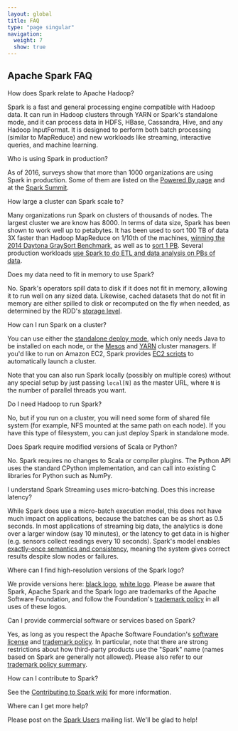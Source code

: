```yaml
---
layout: global
title: FAQ
type: "page singular"
navigation:
  weight: 7
  show: true
---
```

<h2>Apache Spark FAQ</h2>

<p class="question">How does Spark relate to Apache Hadoop?</p>
<p class="answer">
Spark is a fast and general processing engine compatible with Hadoop data. It can run in Hadoop clusters through YARN or Spark's standalone mode, and it can process data in HDFS, HBase, Cassandra, Hive, and any Hadoop InputFormat. It is designed to perform both batch processing (similar to MapReduce) and new workloads like streaming, interactive queries, and machine learning.
</p>

<p class="question">Who is using Spark in production?</p>

<p class="answer">As of 2016, surveys show that more than 1000 organizations are using Spark in production. Some of them are listed on the <a href="https://cwiki.apache.org/confluence/display/SPARK/Powered+By+Spark">Powered By page</a> and at the <a href="http://spark-summit.org">Spark Summit</a>.</p>


<p class="question">How large a cluster can Spark scale to?</p>
<p class="answer">Many organizations run Spark on clusters of thousands of nodes. The largest cluster we are know has 8000. In terms of data size, Spark has been shown to work well up to petabytes. It has been used to sort 100 TB of data 3X faster than Hadoop MapReduce on 1/10th of the machines, <a href="http://databricks.com/blog/2014/11/05/spark-officially-sets-a-new-record-in-large-scale-sorting.html">winning the 2014 Daytona GraySort Benchmark</a>, as well as to <a href="https://databricks.com/blog/2014/10/10/spark-petabyte-sort.html">sort 1 PB</a>. Several production workloads <a href="http://databricks.com/blog/2014/08/14/mining-graph-data-with-spark-at-alibaba-taobao.html">use Spark to do ETL and data analysis on PBs of data</a>.</p>

<p class="question">Does my data need to fit in memory to use Spark?</p>

<p class="answer">No. Spark's operators spill data to disk if it does not fit in memory, allowing it to run well on any sized data. Likewise, cached datasets that do not fit in memory are either spilled to disk or recomputed on the fly when needed, as determined by the RDD's <a href="{{site.baseurl}}/docs/latest/scala-programming-guide.html#rdd-persistence">storage level</a>.

<p class="question">How can I run Spark on a cluster?</p>
<p class="answer">You can use either the <a href="{{site.baseurl}}/docs/latest/spark-standalone.html">standalone deploy mode</a>, which only needs Java to be installed on each node, or the <a href="{{site.baseurl}}/docs/latest/running-on-mesos.html">Mesos</a> and <a href="{{site.baseurl}}/docs/latest/running-on-yarn.html">YARN</a> cluster managers. If you'd like to run on Amazon EC2, Spark provides <a href="{{site.baseurl}}/docs/latest/ec2-scripts.html}}">EC2 scripts</a> to automatically launch a cluster.</p>

<p>Note that you can also run Spark locally (possibly on multiple cores) without any special setup by just passing <code>local[N]</code> as the master URL, where <code>N</code> is the number of parallel threads you want.</p>

<p class="question">Do I need Hadoop to run Spark?</p>
<p class="answer">No, but if you run on a cluster, you will need some form of shared file system (for example, NFS mounted at the same path on each node). If you have this type of filesystem, you can just deploy Spark in standalone mode.</p>

<p class="question">Does Spark require modified versions of Scala or Python?</p>
<p class="answer">No. Spark requires no changes to Scala or compiler plugins. The Python API uses the standard CPython implementation, and can call into existing C libraries for Python such as NumPy.</p>

<p class="question">I understand Spark Streaming uses micro-batching. Does this increase latency?</p>

<p class="answer">
While Spark does use a micro-batch execution model, this does not have much impact on applications, because the batches can be as short as 0.5 seconds. In most applications of streaming big data, the analytics is done over a larger window (say 10 minutes), or the latency to get data in is higher (e.g. sensors collect readings every 10 seconds). Spark's model enables <a href="http://people.csail.mit.edu/matei/papers/2013/sosp_spark_streaming.pdf">exactly-once semantics and consistency</a>, meaning the system gives correct results despite slow nodes or failures.
</p>

<p class="question">Where can I find high-resolution versions of the Spark logo?</p>

<p class="answer">We provide versions here:
  <a href="images/spark-logo.eps">black logo</a>,
  <a href="images/spark-logo-reverse.eps">white logo</a>.
  Please be aware that Spark, Apache Spark and the Spark logo are
  trademarks of the Apache Software Foundation, and follow the Foundation's
  <a href="https://www.apache.org/foundation/marks/">trademark policy</a>
  in all uses of these logos.
</p>

<p class="question">Can I provide commercial software or services based on Spark?</p>

<p class="answer">
Yes, as long as you respect the Apache Software Foundation's
<a href="https://www.apache.org/licenses/">software license</a>
and <a href="https://www.apache.org/foundation/marks/">trademark policy</a>.
In particular, note that there are strong restrictions about how third-party products
use the "Spark" name (names based on Spark are generally not allowed).
Please also refer to our
<a href="{{site.baseurl}}/trademarks.html">trademark policy summary</a>.
</p>

<p class="question">How can I contribute to Spark?</p>

<p class="answer">See the <a href="https://cwiki.apache.org/confluence/display/SPARK/Contributing+to+Spark">Contributing to Spark wiki</a> for more information.</p>

<p class="question">Where can I get more help?</p>
<p class="answer">Please post on the <a href="http://apache-spark-user-list.1001560.n3.nabble.com">Spark Users</a> mailing list.  We'll be glad to help!</p>
